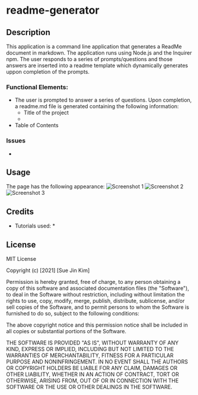 # readme-generator

## Description
This application is a command line application that generates a ReadMe document in markdown. The application runs using Node.js and the Inquirer npm. The user responds to a series of prompts/questions and those answers are inserted into a readme template which dynamically generates uppon completion of the prompts. 

### Functional Elements:

* The user is prompted to answer a series of questions. Upon completion, a readme.md file is generated containing the following information:
    * Title of the project
    * 
* Table of Contents


### Issues
* 

## Usage

The page has the following appearance:
![Screenshot 1](https://media.giphy.com/media/lps3QZni7kvTU7vBDc/giphy.gif)
![Screenshot 2](https://media.giphy.com/media/uSKMOZrFWUaVNmES6a/giphy.gif)
![Screenshot 3](https://media.giphy.com/media/a2zBvfiywp2qtXMVZ1/giphy.gif)

## Credits

* Tutorials used:
    * 


## License

MIT License

Copyright (c) [2021] [Sue Jin Kim]

Permission is hereby granted, free of charge, to any person obtaining a copy of this software and associated documentation files (the "Software"), to deal in the Software without restriction, including without limitation the rights to use, copy, modify, merge, publish, distribute, sublicense, and/or sell copies of the Software, and to permit persons to whom the Software is furnished to do so, subject to the following conditions:

The above copyright notice and this permission notice shall be included in all copies or substantial portions of the Software.

THE SOFTWARE IS PROVIDED "AS IS", WITHOUT WARRANTY OF ANY KIND, EXPRESS OR IMPLIED, INCLUDING BUT NOT LIMITED TO THE WARRANTIES OF MERCHANTABILITY, FITNESS FOR A PARTICULAR PURPOSE AND NONINFRINGEMENT. IN NO EVENT SHALL THE AUTHORS OR COPYRIGHT HOLDERS BE LIABLE FOR ANY CLAIM, DAMAGES OR OTHER LIABILITY, WHETHER IN AN ACTION OF CONTRACT, TORT OR OTHERWISE, ARISING FROM, OUT OF OR IN CONNECTION WITH THE SOFTWARE OR THE USE OR OTHER DEALINGS IN THE SOFTWARE.